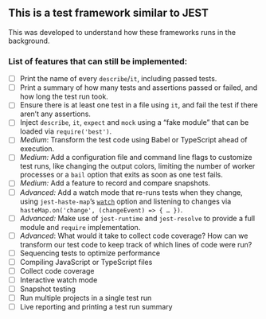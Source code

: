 ## This is a test framework similar to JEST

This was developed to understand how these frameworks runs in the background.

### List of features that can still be implemented:

- [ ] Print the name of every `describe`/`it`, including passed tests.
- [ ] Print a summary of how many tests and assertions passed or failed, and how long the test run took.
- [ ] Ensure there is at least one test in a file using `it`, and fail the test if there aren’t any assertions.
- [ ] Inject `describe`, `it`, `expect` and `mock` using a “fake module” that can be loaded via `require('best')`.
- [ ] _Medium_: Transform the test code using Babel or TypeScript ahead of execution.
- [ ] _Medium:_ Add a configuration file and command line flags to customize test runs, like changing the output colors, limiting the number of worker processes or a `bail` option that exits as soon as one test fails.
- [ ] _Medium:_ Add a feature to record and compare snapshots.
- [ ] _Advanced:_ Add a watch mode that re-runs tests when they change, using `jest-haste-map`’s [`watch`](https://github.com/facebook/jest/blob/04b75978178ccb31bccb9f9b2f8a0db2fecc271e/packages/jest-haste-map/src/index.ts#L75) option and listening to changes via `hasteMap.on('change', (changeEvent) => { … })`.
- [ ] _Advanced:_ Make use of `jest-runtime` and `jest-resolve` to provide a full module and `require` implementation.
- [ ] _Advanced_: What would it take to collect code coverage? How can we transform our test code to keep track of which lines of code were run?
- [ ] Sequencing tests to optimize performance
- [ ] Compiling JavaScript or TypeScript files
- [ ] Collect code coverage
- [ ] Interactive watch mode
- [ ] Snapshot testing
- [ ] Run multiple projects in a single test run
- [ ] Live reporting and printing a test run summary